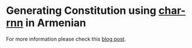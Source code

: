 # Generating Constitution using [char-rnn](https://github.com/karpathy/char-rnn) in Armenian

For more information please check this [blog post](http://yerevann.github.io/2015/11/12/spoken-language-identification-with-deep-convolutional-networks/).

